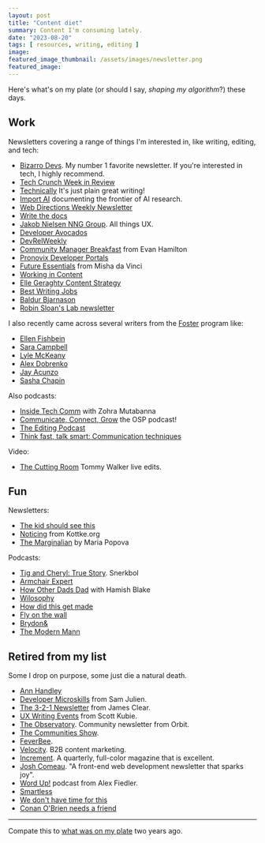 ```yaml
---
layout: post
title: "Content diet"
summary: Content I'm consuming lately.
date: "2023-08-20"
tags: [ resources, writing, editing ]
image: 
featured_image_thumbnail: /assets/images/newsletter.png
featured_image: 
---
```


Here's what's on my plate (or should I say, _shaping my algorithm_?) these days. 

## Work 

Newsletters covering a range of things I'm interested in, like writing, editing, and tech:

* [Bizarro Devs](https://bizzarodevs.com/issues/). My number 1 favorite newsletter. If you're interested in tech, I highly recommend.
* [Tech Crunch Week in Review](https://techcrunch.com/tag/week-in-review-newsletter/)
* [Technically](https://technically.substack.com/) It's just plain great writing!
* [Import AI](https://importai.substack.com/) documenting the frontier of AI research.
* [Web Directions Weekly Newsletter](https://webdirections.org/)
* [Write the docs](https://www.writethedocs.org/newsletter/)
* [Jakob Nielsen NNG Group](https://www.nngroup.com/articles/subscribe/). All things UX.
* [Developer Avocados](https://tinyletter.com/developeravocados)
* [DevRelWeekly](https://devrelweekly.com/ )
* [Community Manager Breakfast](http://www.evanhamilton.com/community-manager-breakfast/) from Evan Hamilton
* [Pronovix Developer Portals](https://pronovix.com/developer-portals-newsletter)
* [Future Essentials](https://mishadavinci.substack.com/) from Misha da Vinci
* [Working in Content](https://workingincontent.com/newsletter)
* [Elle Geraghty Content Strategy](https://www.ellegeraghty.com/)
* [Best Writing Jobs](https://bestwriting.com/#jobs-newsletter)
* [Baldur Bjarnason](https://www.baldurbjarnason.com/)
* [Robin Sloan's Lab newsletter](https://www.robinsloan.com/lab/)

I also recently came across several writers from the [Foster](https://flicstar.com/taw-foster) program like:

* [Ellen Fishbein](https://www.ellenrhymes.com/)
* [Sara Campbell](https://tinyrevolutions.substack.com/)
* [Lyle McKeany](https://substack.com/@lyle)
* [Alex Dobrenko](https://substack.com/@alexdobrenko)
* [Jay Acunzo](https://jayacunzo.com/)
* [Sasha Chapin](https://sashachapin.substack.com/)

Also podcasts:

* [Inside Tech Comm](https://www.insidetechcomm.show/1728253) with Zohra Mutabanna
* [Communicate, Connect, Grow](https://open.spotify.com/show/3JRgwdSRC8knAdkMrU6jOb?si=353ef2eedf044c0c) the OSP podcast!
* [The Editing Podcast](https://open.spotify.com/show/2heBPJZcR12cG059rL3G4Z?si=34ff4e9b815d4e1b)
* [Think fast, talk smart: Communication techniques](https://open.spotify.com/show/6ll0MwobDt1JW9gYaOONEo?si=8d85a765716d4101)

Video:
* [The Cutting Room](https://www.thecontentstudio.com/the-cutting-room/) Tommy Walker live edits.

## Fun

Newsletters:

* [The kid should see this](https://thekidshouldseethis.com/)
* [Noticing](https://kottke.org/newsletter/) from Kottke.org
* [The Marginalian](https://www.themarginalian.org/newsletter/) by Maria Popova

 Podcasts:
 
* [Tig and Cheryl: True Story](https://open.spotify.com/show/5xOrrAqR7PfK2GMg8O3arM?si=6c0dabfb38714225). Snerkbol
* [Armchair Expert](https://open.spotify.com/show/6kAsbP8pxwaU2kPibKTuHE?si=52763e33ab8c4663)
* [How Other Dads Dad](https://open.spotify.com/show/32MkoyOu9jntM5MTRVSldl?si=1150ad24638b4f9e) with Hamish Blake
* [Wilosophy](https://open.spotify.com/show/7jVR0NI17dHOyaApdvTWpQ?si=291759c77bb64d47)
* [How did this get made](https://open.spotify.com/show/7imJ7yoSPaYJGZtxH1EFve?si=d6a1ee008dd34980)
* [Fly on the wall](https://open.spotify.com/show/5mJq4a7j3fkJ6bJEVZL6zk?si=d312c00d684a49a9)
* [Brydon&](https://open.spotify.com/show/3OcTTmr7iulkTCddZv2k4x?si=a425d052069d4b93)
* [The Modern Mann](https://open.spotify.com/show/0qAp2hbQqWkVFCeq15GQuP?si=67f805d35ef54efd)


## Retired from my list

Some I drop on purpose, some just die a natural death.

* [Ann Handley](https://annhandley.com/newsletter/)
* [Developer Microskills](https://developermicroskills.com/) from Sam Julien. 
* [The 3-2-1 Newsletter](https://jamesclear.com/3-2-1) from James Clear.
* [UX Writing Events](https://www.uxwritingevents.com/ ) from Scott Kubie.
* [The Observatory](https://orbit.love/blog). Community newsletter from Orbit.
* [The Communities Show](https://www.communities.show/). 
* [FeverBee](https://www.feverbee.com/richs-blog/). 
* [Velocity](https://velocitypartners.com/blog/). B2B content marketing. 
* [Increment](https://store.increment.com/products/increment-subscription). A quarterly, full-color magazine that is excellent.
* [Josh Comeau](https://www.joshwcomeau.com/). "A front-end web development newsletter that sparks joy".
* [Word Up!](https://open.spotify.com/show/6kfqhXUS7SdpiP1CdHnoUA) podcast from Alex Fiedler. 
* [Smartless](https://open.spotify.com/show/0Yzd0g8NYmn27k2HFNplv7?si=e52dd3edbfe2481f)
* [We don't have time for this](https://open.spotify.com/show/1kGC1I1xEJiom7tqRLUKnJ?si=93f7b059d06e4921)
* [Conan O'Brien needs a friend](https://open.spotify.com/show/3u26tlz7A3WyWRtXliX9a9?si=3f3e6249c6894e1a)

----

Compate this to [what was on my plate](https://flicstar.com/newsletters-i-follow) two years ago.
